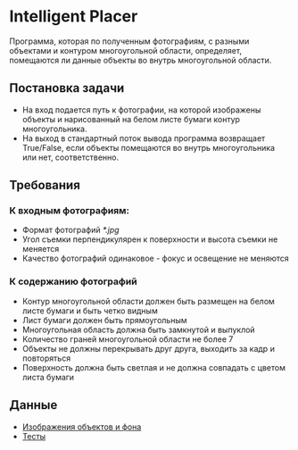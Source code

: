 # Intelligent Placer
Программа, которая по полученным фотографиям, с разными объектами и контуром многоугольной области, определяет, помещаются ли данные объекты во внутрь многоугольной области.

## Постановка задачи
- На вход подается путь к фотографии, на которой изображены объекты и нарисованный на белом листе бумаги контур многоугольника.
- На выход в стандартный поток вывода программа возвращает True/False, если объекты помещаются во внутрь многоугольника или нет, соответственно.

## Требования
### К входным фотографиям:
- Формат фотографий *\*.jpg*
- Угол съемки перпендикулярен к поверхности и высота съемки не меняется
- Качество фотографий одинаковое - фокус и освещение не меняются
### К содержанию фотографий
- Контур многоугольной области должен быть размещен на белом листе бумаги и быть четко видным
- Лист бумаги должен быть прямоугольным
- Многоугольная область должна быть замкнутой и выпуклой
- Количество граней многоугольной области не более 7
- Объекты не должны перекрывать друг друга, выходить за кадр и повторяться
- Поверхность должна быть светлая и не должна совпадать с цветом листа бумаги

## Данные
- [Изображения объектов и фона](Intelligent-Placer/InputData)
- [Тесты](Intelligent-Placer/Tests/Description.md)

